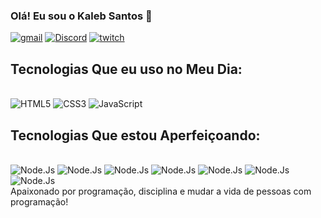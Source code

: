
### Olá! Eu sou o Kaleb Santos 🖖

[![gmail](https://img.shields.io/badge/Gmail-D14836?style=for-the-badge&logo=gmail&logoColor=white)](https://www.gmail.com)
[![Discord](https://img.shields.io/badge/Discord-7289DA?style=for-the-badge&logo=discord&logoColor=white)](https://discord.gg/UWedkYaf)
[![twitch](https://img.shields.io/badge/Twitch-9146FF?style=for-the-badge&logo=twitch&logoColor=white)](https://www.twitch.tv/kalebzaki)

## Tecnologias Que eu uso no Meu Dia:   

<div style="display: inline_block"><br>
<img alt="HTML5" src="https://img.shields.io/badge/HTML5-E34F26?style=for-the-badge&logo=html5&logoColor=white"/>
<img alt="CSS3" src="https://img.shields.io/badge/CSS3-1572B6?style=for-the-badge&logo=css3&logoColor=white"/>
<img alt="JavaScript" src="https://img.shields.io/badge/JavaScript-323330?style=for-the-badge&logo=javascript&logoColor=F7DF1E"/>

  

</div>

## Tecnologias Que estou Aperfeiçoando:   

<div style="display: inline_block"><br>
<img alt="Node.Js" src="https://img.shields.io/badge/Node.js-43853D?style=for-the-badge&logo=node.js&logoColor=white"/>
  <img alt="Node.Js" src="https://img.shields.io/badge/Sass-CC6699?style=for-the-badge&logo=sass&logoColor=white"/>
    <img alt="Node.Js" src="https://img.shields.io/badge/React-20232A?style=for-the-badge&logo=react&logoColor=61DAFB"/>
    <img alt="Node.Js" src="https://img.shields.io/badge/Angular-DD0031?style=for-the-badge&logo=angular&logoColor=white"/>
    <img alt="Node.Js" src="https://img.shields.io/badge/Bootstrap-563D7C?style=for-the-badge&logo=bootstrap&logoColor=white"/>
      <img alt="Node.Js" src="https://img.shields.io/badge/TypeScript-007ACC?style=for-the-badge&logo=typescript&logoColor=white"/>
    <img alt="Node.Js" src="https://img.shields.io/badge/Java-ED8B00?style=for-the-badge&logo=openjdk&logoColor=white"/>
  
</div>
Apaixonado por programação, disciplina e mudar a vida de pessoas com programação!
